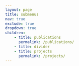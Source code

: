 ```yaml
---
layout: page
title: submenus
nav: true
exclude: true
dropdown: true
children: 
    - title: publications
      permalink: /publications/
    - title: divider
    - title: projects
      permalink: /projects/
---
```

